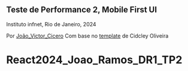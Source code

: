 ## Teste de Performance 2, Mobile First UI

Instituto infnet, Rio de Janeiro, 2024

Por [João_Victor_Cicero](https://github.com/jvcmtr)
Com base no [template](https://codesandbox.io/p/sandbox/w24gdy) de Cidcley Oliveira
# React2024_Joao_Ramos_DR1_TP2
